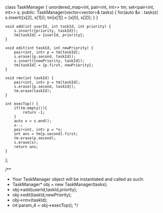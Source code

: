 class TaskManager {
    unordered_map<int, pair<int, int>> tm;
    set<pair<int, int>> s;
public:
    TaskManager(vector<vector<int>>& tasks) {
        for(auto &x : tasks){
            s.insert({x[2], x[1]});
            tm[x[1]] = {x[0], x[2]};
        }
    }
    
    void add(int userId, int taskId, int priority) {
        s.insert({priority, taskId});
        tm[taskId] = {userId, priority};
    }
    
    void edit(int taskId, int newPriority) {
        pair<int, int> p = tm[taskId];
        s.erase({p.second, taskId});
        s.insert({newPriority, taskId});
        tm[taskId] = {p.first, newPriority};
    }
    
    void rmv(int taskId) {
        pair<int, int> p = tm[taskId];
        s.erase({p.second, taskId});
        tm.erase(taskId);
    }
    
    int execTop() {
        if(tm.empty()){
            return -1;
        }
        auto x = s.end();
        x--;                              
        pair<int, int> p = *x;
        int ans = tm[p.second].first;      
        tm.erase(p.second);                
        s.erase(x);                      
        return ans;
    }
};

/**
 * Your TaskManager object will be instantiated and called as such:
 * TaskManager* obj = new TaskManager(tasks);
 * obj->add(userId,taskId,priority);
 * obj->edit(taskId,newPriority);
 * obj->rmv(taskId);
 * int param_4 = obj->execTop();
 */